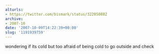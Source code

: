 ```yaml
---
alturls:
- https://twitter.com/bismark/status/322850882
archive:
- 2007-10
date: '2007-10-09T14:22:39+00:00'
slug: '1191939759'
---
```


wondering if its cold but too afraid of being cold to go outside and check

